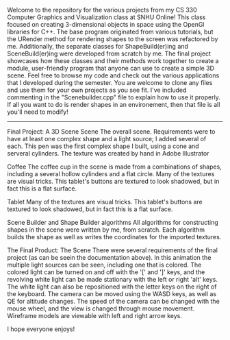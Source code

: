 Welcome to the repository for the various projects from my CS 330 Computer Graphics and Visualization class at SNHU Online! This class focused on creating 3-dimensional objects in space using the OpenGl libraries for C++. The base program originated from various tutorials, but the URender method for rendering shapes to the screen was refactored by me. Additionally, the separate classes for ShapeBuild(er)ing and SceneBuild(er)ing were developed from scratch by me. The final project showcases how these classes and their methods work together to create a module, user-friendly program that anyone can use to create a simple 3D scene. Feel free to browse my code and check out the various applications that I developed during the semester. 
You are welcome to clone any files and use them for your own projects as you see fit. I've included commenting in the "Scenebuilder.cpp" file to explain how to use it properly. If all you want to do is render shapes in an environement, then that file is all you'll need to modify! 
________________________________________
Final Project: A 3D Scene
Scene
The overall scene. Requirements were to have at least one complex shape and a light source; I added several of each.
This pen was the first complex shape I built, using a cone and serveral cylinders. The texture was created by hand in Adobe Illustrator

Coffee
The coffee cup in the scene is made from a combinations of shapes, including a several hollow cylinders and a flat circle.
Many of the textures are visual tricks. This tablet's buttons are textured to look shadowed, but in fact this is a flat surface.

Tablet
Many of the textures are visual tricks. This tablet's buttons are textured to look shadowed, but in fact this is a flat surface.

Scene Builder and Shape Builder algorithms
All algorithms for constructing shapes in the scene were written by me, from scratch. Each algorithm builds the shape as well as writes the coordinates for the imported textures.

The Final Product: The Scene
There were several requirements of the final project (as can be seein the documentation above). In this animation the multiple light sources can be seen, including one that is colored. The colored light can be turned on and off with the '[' and ']' keys, and the revolving white light can be made stationary with the left or right 'alt' keys. The white light can also be repositioned with the letter keys on the right of the keyboard.
The camera can be moved using the WASD keys, as well as QE for altitude changes. The speed of the camera can be changed with the mouse wheel, and the view is changed through mouse movement. Wireframe models are viewable with left and right arrow keys.

I hope everyone enjoys! 
```Tyanna
